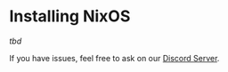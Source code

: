 # Installing NixOS

_tbd_

If you have issues, feel free to ask on our [Discord Server](https://discord.gg/Jayz5f5).
